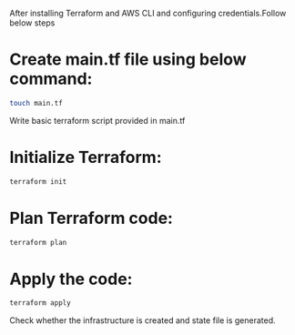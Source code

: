 After installing Terraform and AWS CLI and configuring credentials.Follow below steps

# Create main.tf file using below command:

```bash
touch main.tf
```
Write basic terraform script provided in main.tf

# Initialize Terraform:

```bash
terraform init
```
# Plan Terraform code:

```bash
terraform plan
```
# Apply the code:

```bash
terraform apply
```
Check whether the infrastructure is created and state file is generated.
